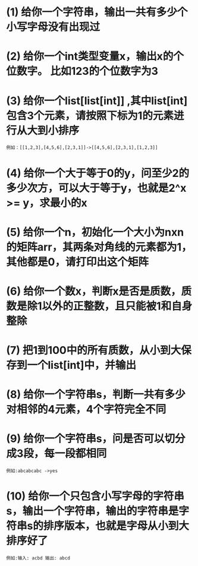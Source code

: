 

# (1) 给你一个字符串，输出一共有多少个小写字母没有出现过

# (2) 给你一个int类型变量x，输出x的个位数字。 比如123的个位数字为3

# (3) 给你一个list[list[int]] ,其中list[int]包含3个元素，请按照下标为1的元素进行从大到小排序
    例如：[[1,2,3],[4,5,6],[2,3,1]]->[[4,5,6],[2,3,1],[1,2,3]]

# (4) 给你一个大于等于0的y，问至少2的多少次方，可以大于等于y，也就是2^x >= y，求最小的x

# (5) 给你一个n，初始化一个大小为nxn的矩阵arr，其两条对角线的元素都为1，其他都是0，请打印出这个矩阵

# (6) 给你一个数x，判断x是否是质数，质数是除1以外的正整数，且只能被1和自身整除

# (7) 把1到100中的所有质数，从小到大保存到一个list[int]中，并输出

# (8) 给你一个字符串s，判断一共有多少对相邻的4元素，4个字符完全不同

# (9) 给你一个字符串s，问是否可以切分成3段，每一段都相同
    例如:abcabcabc ->yes

# (10) 给你一个只包含小写字母的字符串s，输出一个字符串，输出的字符串是字符串s的排序版本，也就是字母从小到大排序好了
    例如:输入: acbd 输出: abcd